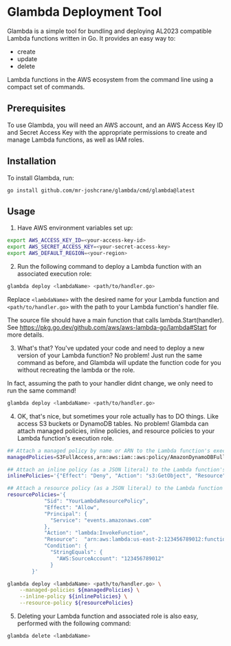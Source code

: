 # Glambda Deployment Tool

Glambda is a simple tool for bundling and deploying AL2023 compatible Lambda functions written in Go. It provides an easy way to:

* create
* update
* delete

Lambda functions in the AWS ecosystem from the command line using a compact set of commands.

## Prerequisites

To use Glambda, you will need an AWS account, and an AWS Access Key ID and
Secret Access Key with the appropriate permissions to create and manage Lambda
functions, as well as IAM roles.

## Installation

To install Glambda, run:
```
go install github.com/mr-joshcrane/glambda/cmd/glambda@latest
```

## Usage

1. Have AWS environment variables set up:

```bash
export AWS_ACCESS_KEY_ID=<your-access-key-id>
export AWS_SECRET_ACCESS_KEY=<your-secret-access-key>
export AWS_DEFAULT_REGION=<your-region>
```

2. Run the following command to deploy a Lambda function with an associated
   execution role:

```bash
glambda deploy <lambdaName> <path/to/handler.go> 
```

Replace `<lambdaName>` with the desired name for your Lambda function and `<path/to/handler.go>` with the path to your Lambda function's handler file.


The source file should have a main function that calls lambda.Start(handler). 
See https://pkg.go.dev/github.com/aws/aws-lambda-go/lambda#Start for more details.

3. What's that? You've updated your code and need to deploy a new version of your Lambda function? No problem! Just run the same command as before, and Glambda will update the function code for you without recreating the lambda or the role.

In fact, assuming the path to your handler didnt change, we only need to run the same command!

```bash
glambda deploy <lambdaName> <path/to/handler.go>
```

4. OK, that's nice, but sometimes your role actually has to DO things. Like access S3 buckets or DynamoDB tables. No problem! Glambda can attach managed policies, inline policies, and resource policies to your Lambda function's execution role. 

```bash
## Attach a managed policy by name or ARN to the Lambda function's execution roles
managedPolicies=S3FullAccess,arn:aws:iam::aws:policy/AmazonDynamoDBFullAccess

## Attach an inline policy (as a JSON literal) to the Lambda function's execution roles
inlinePolicies='{"Effect": "Deny", "Action": "s3:GetObject", "Resource": "*"}'

## Attach a resource policy (as a JSON literal) to the Lambda function
resourcePolicies='{
            "Sid": "YourLambdaResourcePolicy",
            "Effect": "Allow",
            "Principal": {
              "Service": "events.amazonaws.com"
            },
            "Action": "lambda:InvokeFunction",
            "Resource":  "arn:aws:lambda:us-east-2:123456789012:function:my-function",
            "Condition": {
              "StringEquals": {
                "AWS:SourceAccount": "123456789012"
              }
        }'

glambda deploy <lambdaName> <path/to/handler.go> \
    --managed-policies ${managedPolicies} \
    --inline-policy ${inlinePolicies} \
    --resource-policy ${resourcePolicies}
``` 

5. Deleting your Lambda function and associated role is also easy, performed with
the following command:

```bash
glambda delete <lambdaName>
```
 
